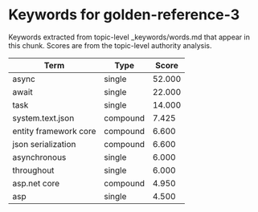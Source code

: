 # Keywords for golden-reference-3

Keywords extracted from topic-level _keywords/words.md that appear in this chunk.
Scores are from the topic-level authority analysis.

| Term | Type | Score |
|------|------|-------|
| async | single | 52.000 |
| await | single | 22.000 |
| task | single | 14.000 |
| system.text.json | compound | 7.425 |
| entity framework core | compound | 6.600 |
| json serialization | compound | 6.600 |
| asynchronous | single | 6.000 |
| throughout | single | 6.000 |
| asp.net core | compound | 4.950 |
| asp | single | 4.500 |
